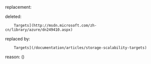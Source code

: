 replacement:

deleted:

		Targets](http://msdn.microsoft.com/zh-cn/library/azure/dn249410.aspx)

replaced by:

		Targets](/documentation/articles/storage-scalability-targets)

reason: ()

